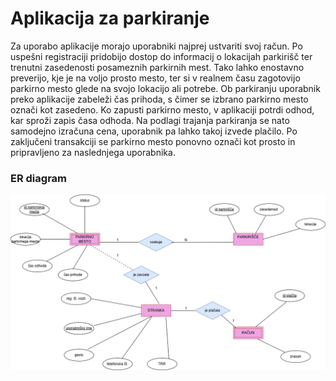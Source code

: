 <h1>Aplikacija za parkiranje</h1>

Za uporabo aplikacije morajo uporabniki najprej ustvariti svoj račun. Po uspešni registraciji pridobijo dostop do informacij o lokacijah parkirišč ter trenutni zasedenosti posameznih parkirnih mest. Tako lahko enostavno preverijo, kje je na voljo prosto mesto, ter si v realnem času zagotovijo parkirno mesto glede na svojo lokacijo ali potrebe.
Ob parkiranju uporabnik preko aplikacije zabeleži čas prihoda, s čimer se izbrano parkirno mesto označi kot zasedeno. Ko zapusti parkirno mesto, v aplikaciji potrdi odhod, kar sproži zapis časa odhoda. Na podlagi trajanja parkiranja se nato samodejno izračuna cena, uporabnik pa lahko takoj izvede plačilo.
Po zaključeni transakciji se parkirno mesto ponovno označi kot prosto in pripravljeno za naslednjega uporabnika.

<h3>ER diagram</h3>
<img src="er.png" alt="ER diagram" style="max-width: 100%; height: auto;">
